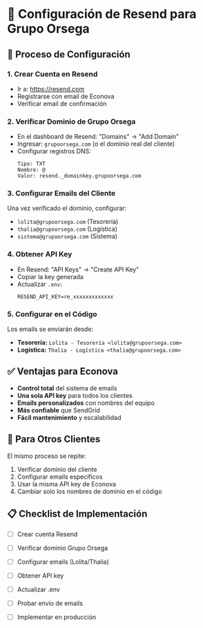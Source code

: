 # 📧 Configuración de Resend para Grupo Orsega

## 🎯 Proceso de Configuración

### 1. **Crear Cuenta en Resend**
- Ir a: https://resend.com
- Registrarse con email de Econova
- Verificar email de confirmación

### 2. **Verificar Dominio de Grupo Orsega**
- En el dashboard de Resend: "Domains" → "Add Domain"
- Ingresar: `grupoorsega.com` (o el dominio real del cliente)
- Configurar registros DNS:
  ```
  Tipo: TXT
  Nombre: @
  Valor: resend._domainkey.grupoorsega.com
  ```

### 3. **Configurar Emails del Cliente**
Una vez verificado el dominio, configurar:
- `lolita@grupoorsega.com` (Tesorería)
- `thalia@grupoorsega.com` (Logística)  
- `sistema@grupoorsega.com` (Sistema)

### 4. **Obtener API Key**
- En Resend: "API Keys" → "Create API Key"
- Copiar la key generada
- Actualizar `.env`:
  ```env
  RESEND_API_KEY=re_xxxxxxxxxxxxx
  ```

### 5. **Configurar en el Código**
Los emails se enviarán desde:
- **Tesorería:** `Lolita - Tesorería <lolita@grupoorsega.com>`
- **Logística:** `Thalia - Logística <thalia@grupoorsega.com>`

## ✅ Ventajas para Econova

- **Control total** del sistema de emails
- **Una sola API key** para todos los clientes
- **Emails personalizados** con nombres del equipo
- **Más confiable** que SendGrid
- **Fácil mantenimiento** y escalabilidad

## 🔄 Para Otros Clientes

El mismo proceso se repite:
1. Verificar dominio del cliente
2. Configurar emails específicos
3. Usar la misma API key de Econova
4. Cambiar solo los nombres de dominio en el código

## 📋 Checklist de Implementación

- [ ] Crear cuenta Resend
- [ ] Verificar dominio Grupo Orsega
- [ ] Configurar emails (Lolita/Thalia)
- [ ] Obtener API key
- [ ] Actualizar .env
- [ ] Probar envío de emails
- [ ] Implementar en producción


